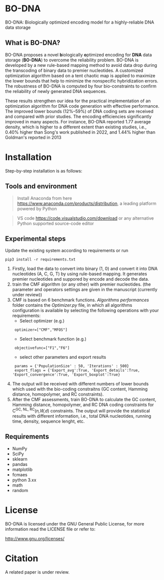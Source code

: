 # BO-DNA

BO-DNA: Biologically optimized encoding model for a highly-reliable DNA data storage

## What is BO-DNA?


BO-DNA proposes a novel **b**iologically **o**ptimized encoding for **DNA** data storage (**BO-DNA**) to overcome the reliability problem. BO-DNA is developed by a new rule-based mapping method to avoid data drop during the transcoding of binary data to premier nucleotides. A customized optimization algorithm based on a tent chaotic map is applied to maximize the lower bounds that help to minimize the nonspecific hybridization errors. The robustness of BO-DNA is computed by four bio-constraints to confirm the reliability of newly generated DNA sequences.

These results strengthen our idea for the practical implementation of an optimization algorithm for DNA code generation with effective performance. The improved lower bounds (12%–59%) of DNA coding sets are received and compared with prior studies. The encoding efficiencies significantly improved in many aspects. For instance, BO-DNA reported 1.77 average density, which is higher to a different extent than existing studies, i.e., 0.40% higher than Song's work published in 2022, and 1.44% higher than Goldman's reported in 2013

# Installation 

Step-by-step installation is as follows: 

## Tools and environment 

> Install Anaconda from here https://www.anaconda.com/products/distribution, a leading platform powered by Python 

> VS code https://code.visualstudio.com/download or any alternative Python supported source-code editor 


## Experimental steps 

Update the existing system according to requirements or run

```
pip3 install -r requirements.txt
```
1. Firstly, load the data to convert into binary (1, 0) and convert it into DNA nucleotides (A, C, G, T) by using rule-based mapping. It generates premier nucleotides and suppored by encode and decode the data.
2. train the CMF algorithm (or any other) with premier nucleotides.
(the parameter and operators settings are given in the manuscript (currently under review))
3. CMF is based on 6 benchmark functions. *Algorithms performances* folder contains the *Optimizer.py* file, in which all algorithms configuration is available by selecting the following operations with your requirements:
   - Select optimizer (e.g.)
   ```
    optimizer=["CMF","MFOS"]
   ``` 
   - Select benchmark function (e.g.) 
   ```
    objectivefunc=["F1","F6"] 
   ``` 
   - select other parameters and export results 
   ```
    params = {'PopulationSize' : 50, 'Iterations' : 500}
    export_flags = {'Export_avg':True, 'Export_details':True, 'Export_convergence':True, 'Export_boxplot':True}
   ``` 
4. The output will be received with different numbers of lower bounds which used with the bio-coding constraitns (GC content, Hamming distance, homopolymer, and RC constraints). 
5. After the CMF assessments, train BO-DNA to calculate the GC content, Hamming distance, homopolymer, and RC  DNA coding constraints for C<sup>GC, NL, RC</sup>(*n,W,d*) constraints. The output will provide the statistical results with different information, i.e., total DNA nucleotides, running time, density, sequence lenght, etc.


## Requirements

- NumPy
- SciPy
- sklearn
- pandas
- matplotlib
- fcmaes
- python 3.xx 
- math
- random 

# License

BO-DNA is licensed under the GNU General Public License, for more information read the LICENSE file or refer to:

http://www.gnu.org/licenses/

# Citation

A related paper is under review. 
